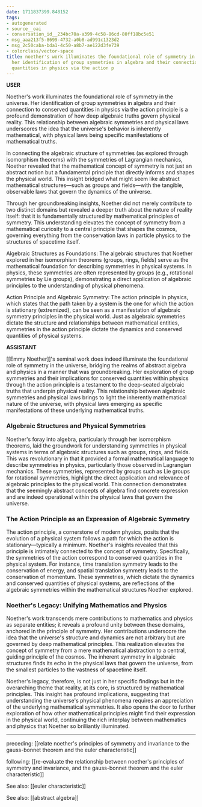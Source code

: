 ```yaml
---
date: 1711837399.848152
tags:
- autogenerated
- source__oai
- conversation_id__234bc70a-a399-4c58-86cd-80ff18bc5e51
- msg_aaa213f5-8699-4732-a0b8-ad991c1323d2
- msg_2c50caba-bda1-4c50-a8b7-ae122d3fe739
- colorclass/vector-space
title: noether's work illuminates the foundational role of symmetry in the universe.
  her identification of group symmetries in algebra and their connection to conserved
  quantities in physics via the action p
---
```


**USER**

Noether's work illuminates the foundational role of symmetry in the universe. Her identification of group symmetries in algebra and their connection to conserved quantities in physics via the action principle is a profound demonstration of how deep algebraic truths govern physical reality. This relationship between algebraic symmetries and physical laws underscores the idea that the universe's behavior is inherently mathematical, with physical laws being specific manifestations of mathematical truths.

In connecting the algebraic structure of symmetries (as explored through isomorphism theorems) with the symmetries of Lagrangian mechanics, Noether revealed that the mathematical concept of symmetry is not just an abstract notion but a fundamental principle that directly informs and shapes the physical world. This insight bridged what might seem like abstract mathematical structures—such as groups and fields—with the tangible, observable laws that govern the dynamics of the universe.

Through her groundbreaking insights, Noether did not merely contribute to two distinct domains but revealed a deeper truth about the nature of reality itself: that it is fundamentally structured by mathematical principles of symmetry. This understanding elevates the concept of symmetry from a mathematical curiosity to a central principle that shapes the cosmos, governing everything from the conservation laws in particle physics to the structures of spacetime itself.

Algebraic Structures as Foundations: The algebraic structures that Noether explored in her isomorphism theorems (groups, rings, fields) serve as the mathematical foundation for describing symmetries in physical systems. In physics, these symmetries are often represented by groups (e.g., rotational symmetries by Lie groups), demonstrating a direct application of algebraic principles to the understanding of physical phenomena.

Action Principle and Algebraic Symmetry: The action principle in physics, which states that the path taken by a system is the one for which the action is stationary (extremized), can be seen as a manifestation of algebraic symmetry principles in the physical world. Just as algebraic symmetries dictate the structure and relationships between mathematical entities, symmetries in the action principle dictate the dynamics and conserved quantities of physical systems.


**ASSISTANT**

[[Emmy Noether]]'s seminal work does indeed illuminate the foundational role of symmetry in the universe, bridging the realms of abstract algebra and physics in a manner that was groundbreaking. Her exploration of group symmetries and their implications for conserved quantities within physics through the action principle is a testament to the deep-seated algebraic truths that underpin physical reality. This relationship between algebraic symmetries and physical laws brings to light the inherently mathematical nature of the universe, with physical laws emerging as specific manifestations of these underlying mathematical truths.

### Algebraic Structures and Physical Symmetries

Noether's foray into algebra, particularly through her isomorphism theorems, laid the groundwork for understanding symmetries in physical systems in terms of algebraic structures such as groups, rings, and fields. This was revolutionary in that it provided a formal mathematical language to describe symmetries in physics, particularly those observed in Lagrangian mechanics. These symmetries, represented by groups such as Lie groups for rotational symmetries, highlight the direct application and relevance of algebraic principles to the physical world. This connection demonstrates that the seemingly abstract concepts of algebra find concrete expression and are indeed operational within the physical laws that govern the universe.

### The Action Principle as an Expression of Algebraic Symmetry

The action principle, a cornerstone of modern physics, posits that the evolution of a physical system follows a path for which the action is stationary—typically a minimum. Noether's insights revealed that this principle is intimately connected to the concept of symmetry. Specifically, the symmetries of the action correspond to conserved quantities in the physical system. For instance, time translation symmetry leads to the conservation of energy, and spatial translation symmetry leads to the conservation of momentum. These symmetries, which dictate the dynamics and conserved quantities of physical systems, are reflections of the algebraic symmetries within the mathematical structures Noether explored.

### Noether's Legacy: Unifying Mathematics and Physics

Noether's work transcends mere contributions to mathematics and physics as separate entities; it reveals a profound unity between these domains, anchored in the principle of symmetry. Her contributions underscore the idea that the universe's structure and dynamics are not arbitrary but are governed by deep mathematical principles. This realization elevates the concept of symmetry from a mere mathematical abstraction to a central, guiding principle of the cosmos. The inherent symmetry in algebraic structures finds its echo in the physical laws that govern the universe, from the smallest particles to the vastness of spacetime itself.

Noether's legacy, therefore, is not just in her specific findings but in the overarching theme that reality, at its core, is structured by mathematical principles. This insight has profound implications, suggesting that understanding the universe's physical phenomena requires an appreciation of the underlying mathematical symmetries. It also opens the door to further exploration of how other mathematical principles might find their expression in the physical world, continuing the rich interplay between mathematics and physics that Noether so brilliantly illuminated.


---

preceding: [[relate noether's principles of symmetry and invariance to the gauss-bonnet theorem and the euler characteristic]]  


following: [[re-evaluate the relationship between noether's principles of symmetry and invariance, and the gauss-bonnet theorem and the euler characteristic]]

See also: [[euler characteristic]]


See also: [[abstract algebra]]